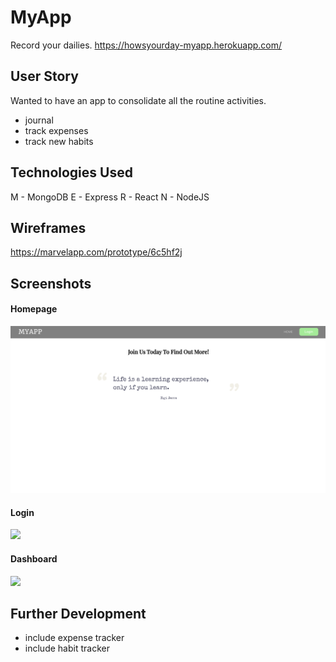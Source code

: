 # MyApp

Record your dailies.
https://howsyourday-myapp.herokuapp.com/

## User Story

Wanted to have an app to consolidate all the routine activities.

- journal
- track expenses
- track new habits

## Technologies Used

M - MongoDB
E - Express
R - React
N - NodeJS

## Wireframes

https://marvelapp.com/prototype/6c5hf2j

## Screenshots

#### Homepage

<img src="screenshots/homepage.png"/>

#### Login

<img src="screenshots/login.png"/>

#### Dashboard

<img src="screenshots/dashboard.jpg"/>

## Further Development

- include expense tracker
- include habit tracker

